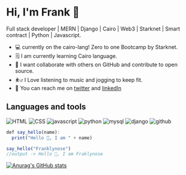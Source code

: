 # Hi, I'm Frank 👋
Full stack developer | MERN | Django | Cairo | Web3 | Starknet | Smart contract | Python | Javascript.
* 💻  currently on the cairo-lang! Zero to one Bootcamp by Starknet.
* 🗒 I am currently learning Cairo language.
* 🤝 I want collaborate with others on GitHub and contribute to open source.
* ⛹️‍♂️ I Love listening to music and jogging to keep fit.
* 💌 You can reach me on [twitter](https://twitter.com/FranklynOse883) and  [linkedIn](https://www.linkedin.com/in/franklynose883)



## Languages and tools

![HTML](https://github.com/Franklyn883/Franklyn883/assets/67758035/8d7becff-97fb-4865-9446-74c9a0902b34) ![CSS](https://github.com/Franklyn883/Franklyn883/assets/67758035/884f8546-fe58-4669-a5a0-480fe5bf36ff) ![javascript](https://github.com/Franklyn883/Franklyn883/assets/67758035/28858edf-25ac-4a82-a195-3252c2624651) ![python](https://github.com/Franklyn883/Franklyn883/assets/67758035/c47b5a3b-badd-4e5d-9572-f228cdc3288f) ![mysql](https://github.com/Franklyn883/Franklyn883/assets/67758035/b837052e-56de-449b-be2a-7d4d25a125b8)  ![django](https://github.com/Franklyn883/Franklyn883/assets/67758035/e358adfd-5125-4b31-a3b5-bff4d5dae5ae)  ![github](https://github.com/Franklyn883/Franklyn883/assets/67758035/ea4a5029-16b6-46ce-9387-f94536760d30) 




```ts
def say_hello(name):
  print("Hello 👋, I am " + name)

say_hello("Franklynose")
//output -> Hello 👋, I am Fraklynose
```

[![Anurag's GitHub stats](https://github-readme-stats.vercel.app/api?username=Franklyn883)](https://github.com/anuraghazra/github-readme-stats)
